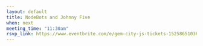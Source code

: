 ```yaml
---
layout: default
title: NodeBots and Johnny Five
when: next
meeting_time: "11:30am"
rsvp_link: https://www.eventbrite.com/e/gem-city-js-tickets-15258651036
---
```

